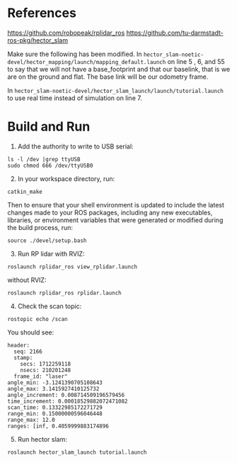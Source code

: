 # References
https://github.com/robopeak/rplidar_ros
https://github.com/tu-darmstadt-ros-pkg/hector_slam

Make sure the following has been modified.
In `hector_slam-noetic-devel/hector_mapping/launch/mapping_default.launch` on line 5 , 6, and 55 to say that we will not have a base_footprint and that our baselink, that is we are on the ground and flat. The base link will be our odometry frame.

In `hector_slam-noetic-devel/hector_slam_launch/launch/tutorial.launch` to use real time instead of simulation on line 7.

# Build and Run

1. Add the authority to write to USB serial:
```
ls -l /dev |grep ttyUSB
sudo chmod 666 /dev/ttyUSB0
```

2. In your workspace directory, run:
```
catkin_make
```
Then to ensure that your shell environment is updated to include the latest changes made to your ROS packages, including any new executables, libraries, or environment variables that were generated or modified during the build process, run:
```
source ./devel/setup.bash
```

3. Run RP lidar with RVIZ:
```
roslaunch rplidar_ros view_rplidar.launch
```
without RVIZ:
```
roslaunch rplidar_ros rplidar.launch
```


4. Check the scan topic:
```
rostopic echo /scan
```
You should see:
```
header: 
  seq: 2166
  stamp: 
    secs: 1712259118
    nsecs: 210201248
  frame_id: "laser"
angle_min: -3.1241390705108643
angle_max: 3.1415927410125732
angle_increment: 0.008714509196579456
time_increment: 0.00018529882072471082
scan_time: 0.13322985172271729
range_min: 0.15000000596046448
range_max: 12.0
ranges: [inf, 0.4059999883174896
```

5. Run hector slam:
```
roslaunch hector_slam_launch tutorial.launch
```